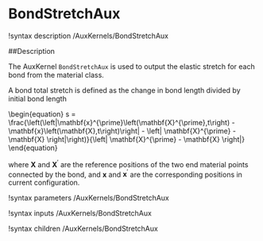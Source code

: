 # BondStretchAux

!syntax description /AuxKernels/BondStretchAux

##Description

The AuxKernel `BondStretchAux` is used to output the elastic stretch for each bond from the material class.

A bond total stretch is defined as the change in bond length divided by initial bond length

\begin{equation}
s = \frac{\left(\left|\mathbf{x}^{\prime}\left(\mathbf{X}^{\prime},t\right) - \mathbf{x}\left(\mathbf{X},t\right)\right| - \left| \mathbf{X}^{\prime} - \mathbf{X} \right|\right)}{\left| \mathbf{X}^{\prime} - \mathbf{X} \right|}
\end{equation}

where $\mathbf{X}$ and $\mathbf{X}^{\prime}$ are the reference positions of the two end material points connected by the bond, and $\mathbf{x}$ and $\mathbf{x}^{\prime}$ are the corresponding positions in current configuration.

!syntax parameters /AuxKernels/BondStretchAux

!syntax inputs /AuxKernels/BondStretchAux

!syntax children /AuxKernels/BondStretchAux
